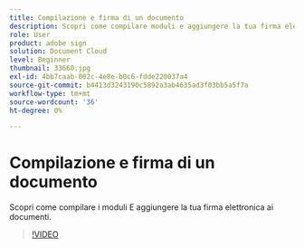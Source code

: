 ```yaml
---
title: Compilazione e firma di un documento
description: Scopri come compilare moduli e aggiungere la tua firma elettronica ai documenti
role: User
product: adobe sign
solution: Document Cloud
level: Beginner
thumbnail: 33660.jpg
exl-id: 4bb7caab-002c-4e8e-b0c6-fdde220037a4
source-git-commit: b4413d3243190c5892a3ab4635ad3f03bb5a5f7a
workflow-type: tm+mt
source-wordcount: '36'
ht-degree: 0%

---
```


# Compilazione e firma di un documento

Scopri come compilare i moduli E aggiungere la tua firma elettronica ai documenti.

>[!VIDEO](https://video.tv.adobe.com/v/33660?hidetitle=true)
